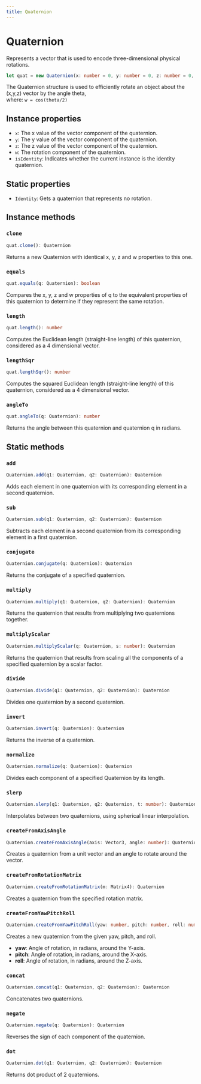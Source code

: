 ```yaml
---
title: Quaternion 
---
```

# Quaternion
Represents a vector that is used to encode three-dimensional physical rotations.
```typescript
let quat = new Quaternion(x: number = 0, y: number = 0, z: number = 0, w: number = 1)
```
The Quaternion structure is used to efficiently rotate an object about the (x,y,z) vector by the angle theta,<br/> where: `w = cos(theta/2) `

## Instance properties
- `x`: The x value of the vector component of the quaternion.
- `y`: The y value of the vector component of the quaternion.
- `z`: The z value of the vector component of the quaternion.
- `w`: The rotation component of the quaternion.
- `isIdentity`: Indicates whether the current instance is the identity quaternion.

## Static properties
- `Identity`: Gets a quaternion that represents no rotation.

## Instance methods
### `clone`
```typescript
quat.clone(): Quaternion
```
Returns a new Quaternion with identical x, y, z and w properties to this one.

### `equals`
```typescript
quat.equals(q: Quaternion): boolean
```
Compares the x, y, z and w properties of q to the equivalent properties of this quaternion to determine if they represent the same rotation.

### `length`
```typescript
quat.length(): number
```
Computes the Euclidean length (straight-line length) of this quaternion, considered as a 4 dimensional vector.

### `lengthSqr`
```typescript
quat.lengthSqr(): number
```
Computes the squared Euclidean length (straight-line length) of this quaternion, considered as a 4 dimensional vector.

### `angleTo`
```typescript
quat.angleTo(q: Quaternion): number
```
Returns the angle between this quaternion and quaternion q in radians.

## Static methods
### `add`
```typescript
Quaternion.add(q1: Quaternion, q2: Quaternion): Quaternion
```
Adds each element in one quaternion with its corresponding element in a second quaternion.

### `sub`
```typescript
Quaternion.sub(q1: Quaternion, q2: Quaternion): Quaternion
```
Subtracts each element in a second quaternion from its corresponding element in a first quaternion.

### `conjugate`
```typescript
Quaternion.conjugate(q: Quaternion): Quaternion
```
Returns the conjugate of a specified quaternion.

### `multiply`
```typescript
Quaternion.multiply(q1: Quaternion, q2: Quaternion): Quaternion
```
Returns the quaternion that results from multiplying two quaternions together.

### `multiplyScalar`
```typescript
Quaternion.multiplyScalar(q: Quaternion, s: number): Quaternion
```
Returns the quaternion that results from scaling all the components of a specified quaternion by a scalar factor.

### `divide`
```typescript
Quaternion.divide(q1: Quaternion, q2: Quaternion): Quaternion
```
Divides one quaternion by a second quaternion.

### `invert`
```typescript
Quaternion.invert(q: Quaternion): Quaternion
```
Returns the inverse of a quaternion.

### `normalize`
```typescript
Quaternion.normalize(q: Quaternion): Quaternion
```
Divides each component of a specified Quaternion by its length.

### `slerp`
```typescript
Quaternion.slerp(q1: Quaternion, q2: Quaternion, t: number): Quaternion
```
Interpolates between two quaternions, using spherical linear interpolation.

### `createFromAxisAngle`
```typescript
Quaternion.createFromAxisAngle(axis: Vector3, angle: number): Quaternion
```
Creates a quaternion from a unit vector and an angle to rotate around the vector.

### `createFromRotationMatrix`
```typescript
Quaternion.createFromRotationMatrix(m: Matrix4): Quaternion
```
Creates a quaternion from the specified rotation matrix.

### `createFromYawPitchRoll`
```typescript
Quaternion.createFromYawPitchRoll(yaw: number, pitch: number, roll: number): Quaternion
```
Creates a new quaternion from the given yaw, pitch, and roll.
- **yaw**: Angle of rotation, in radians, around the Y-axis.
- **pitch**: Angle of rotation, in radians, around the X-axis.
- **roll**: Angle of rotation, in radians, around the Z-axis.

### `concat`
```typescript
Quaternion.concat(q1: Quaternion, q2: Quaternion): Quaternion
```
Concatenates two quaternions.

### `negate`
```typescript
Quaternion.negate(q: Quaternion): Quaternion
```
Reverses the sign of each component of the quaternion.

### `dot`
```typescript
Quaternion.dot(q1: Quaternion, q2: Quaternion): Quaternion
```
Returns dot product of 2 quaternions.
